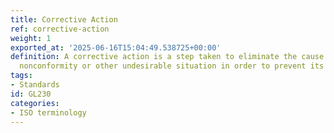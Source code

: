 ```yaml
---
title: Corrective Action
ref: corrective-action
weight: 1
exported_at: '2025-06-16T15:04:49.538725+00:00'
definition: A corrective action is a step taken to eliminate the cause of a detected
  nonconformity or other undesirable situation in order to prevent its recurrence.
tags:
- Standards
id: GL230
categories:
- ISO terminology
---
```


